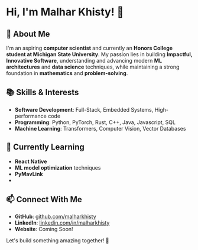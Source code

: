 # Hi, I'm Malhar Khisty! 👋

## 🚀 About Me
I'm an aspiring **computer scientist** and currently an **Honors College student at Michigan State University**. My passion lies in building **Impactful, Innovative Software**, understanding and advancing modern **ML architectures** and **data science** techniques, while maintaining a strong foundation in **mathematics** and **problem-solving**.

## 📚 Skills & Interests
- **Software Development**: Full-Stack, Embedded Systems, High-performance code 
- **Programming**: Python, PyTorch, Rust, C++, Java, Javascript, SQL
- **Machine Learning**:  Transformers, Computer Vision, Vector Databases

## 🌱 Currently Learning
- **React Native**
- **ML model optimization** techniques
- **PyMavLink**
- 
## 📫 Connect With Me
- **GitHub**: [github.com/malharkhisty](https://github.com/malharkhisty)
- **LinkedIn**: [linkedin.com/in/malharkhisty](https://www.linkedin.com/in/malhar-k-181552266/)
- **Website**: Coming Soon!

Let's build something amazing together! 🚀


